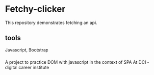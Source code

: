 # Fetchy-clicker
This repository demonstrates fetching an api.

## tools
Javascript, Bootstrap


### 
A project to practice DOM with javascript in the context of SPA 
At DCI - digital career institute